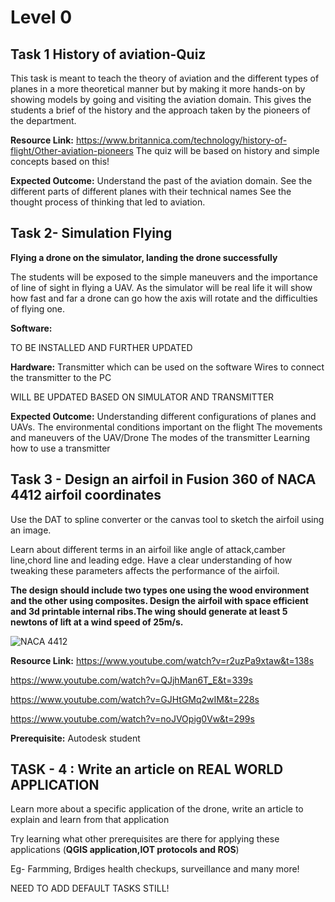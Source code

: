 
# Level 0

## Task 1 History of aviation-Quiz

This task is meant to teach the theory of aviation and the different types of planes in a more theoretical manner but by making it more hands-on by showing models by going and visiting the aviation domain. This gives the students a brief of the history and the approach taken by the pioneers of the department.

**Resource Link:**
https://www.britannica.com/technology/history-of-flight/Other-aviation-pioneers
The quiz will be based on history and simple concepts based on this!

**Expected Outcome:**
Understand the past of the aviation domain.
See the different parts of different planes with their technical names
See the thought process of thinking that led to aviation.



## Task 2- Simulation Flying

 
**Flying a drone on the simulator, landing the drone successfully**

The students will be exposed to the simple maneuvers and the importance of line of sight in flying a UAV. As the simulator will be real life it will show how fast and far a drone can go how the axis will rotate and the difficulties of flying one.


**Software:**

TO BE INSTALLED AND FURTHER UPDATED

**Hardware:**
Transmitter which can be used on the software
Wires to connect the transmitter to the PC

WILL BE UPDATED BASED ON SIMULATOR AND TRANSMITTER

**Expected Outcome:**
Understanding different configurations of planes and UAVs.
The environmental conditions important on the flight
The movements and maneuvers of the UAV/Drone
The modes of the transmitter 
Learning how to use a transmitter

## Task 3 - Design an airfoil in Fusion 360 of NACA 4412 airfoil coordinates

Use the DAT to spline converter or the canvas tool to sketch the airfoil using an image.

Learn about different terms in an airfoil like angle of attack,camber line,chord line and leading edge. Have a clear understanding of how tweaking these parameters affects the performance of the airfoil.

**The design should include two types one using the wood environment and the other using composites. Design the airfoil with space efficient and 3d printable internal ribs.The wing should generate at least 5 newtons of lift at a wind speed of 25m/s.**
 
 ![NACA 4412](https://encrypted-tbn0.gstatic.com/images?q=tbn:ANd9GcR5EhJfEICWzs2uJv0GOVpJvTyYN7rZdXvctg&s)

**Resource Link:**
https://www.youtube.com/watch?v=r2uzPa9xtaw&t=138s

https://www.youtube.com/watch?v=QJjhMan6T_E&t=339s

https://www.youtube.com/watch?v=GJHtGMq2wIM&t=228s

https://www.youtube.com/watch?v=noJVOpig0Vw&t=299s

**Prerequisite:** Autodesk student 


## TASK - 4 : Write an article on REAL WORLD APPLICATION

Learn more about a specific application of the drone, write an article to explain and learn from that application

Try learning what other prerequisites are there for applying these applications (**QGIS application,IOT protocols and ROS**)

Eg- Farmming, Brdiges health checkups, surveillance and many more! 


NEED TO ADD DEFAULT TASKS STILL!
